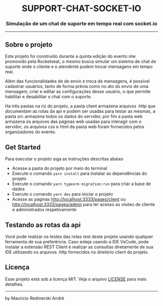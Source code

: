 <h1 align="center">
  SUPPORT-CHAT-SOCKET-IO
</h1>

<h3 align="center">
  Simulação de um chat de suporte em tempo real com socket.io
</h3>

---

## Sobre o projeto
Este projeto foi construído durante a quinta edição do evento nlw promovido pela Rocketseat, o mesmo busca simular um sistema de chat de suporte onde o cliente e o atendente podem trocar mensagens em tempo real.

Além das funcionalidades de de envio e troca de mensagens, é possível cadastrar usuários, tanto de forma prévia como no ato do envio de uma mensagem, criar e editar as configurações desse usuário, o que permite habilitar e desabilitar o chat com o suporte.

Ha três pastas na riz do projeto, a pasta client armazena arquivos .http que documentam as rotas da api e podem ser usadas para testar as mesmas, a pasta src armazena todos os dados do servidor, por fim a pasta web armazena os arquivos das páginas web usadas para interagir com o servidor, os arquivos css e html da pasta web foram fornecidos pelos organizadores do evento.

## Get Started
Para executar o projeto siga as instruções descritas abaixo

- Acesse a pasta do projeto por meio do terminal
- Execute o comando `yarn install` para instalar as dependências do projeto
- Execute o comando `yarn typeorm migration:run` para criar a base de dados
- Execute o comando `yarn dev` para iniciar o projeto
- Acesse as páginas [http://localhost:3333/pages/client](http://localhost:3333/pages/client) ou [http://localhost:3333/pages/admin](http://localhost:3333/pages/admin) para ter acesso as visões de cliente e administrados respetivamente

## Testando as rotas da api
Você pode realizar os testes das rotas rest deste projeto usando qualquer ferramenta de sua preferência. Caso esteja usando a IDE VsCode, pode instalar a extensão REST Client e realizar as consultas diretamente de sua IDE utilizando os arquivos .http fornecidos no diretório client do projeto.

## Licença

Esse projeto está sob a licença MIT. Veja o arquivo [LICENSE](LICENSE) para mais detalhes.

---

by Mauricio Redmerski André
